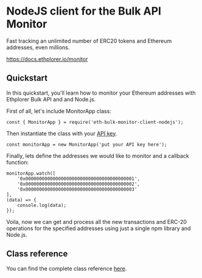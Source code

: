 # NodeJS client for the Bulk API Monitor
Fast tracking an unlimited number of ERC20 tokens and Ethereum addresses, even millions.

https://docs.ethplorer.io/monitor

## Quickstart

In this quickstart, you'll learn how to monitor your Ethereum addresses with Ethplorer Bulk API and and Node.js.

First of all, let's include MonitorApp class:
```
const { MonitorApp } = require('eth-bulk-monitor-client-nodejs');
```

Then instantiate the class with your [API key](https://ethplorer.zendesk.com/hc/en-us/articles/900000976026-How-to-get-access-to-the-Bulk-API-Monitor-).
```
const monitorApp = new MonitorApp('put your API key here');
```

Finally, lets define the addresses we would like to monitor and a callback function:
```
monitorApp.watch([
    '0x0000000000000000000000000000000000000001',
    '0x0000000000000000000000000000000000000002',
    '0x0000000000000000000000000000000000000003'
],
(data) => {
    console.log(data);
});
```

Voila, now we can get and process all the new transactions and ERC-20 operations for the specified addresses using just a single npm library and Node.js.

## Class reference

You can find the complete class reference [here](reference.md).